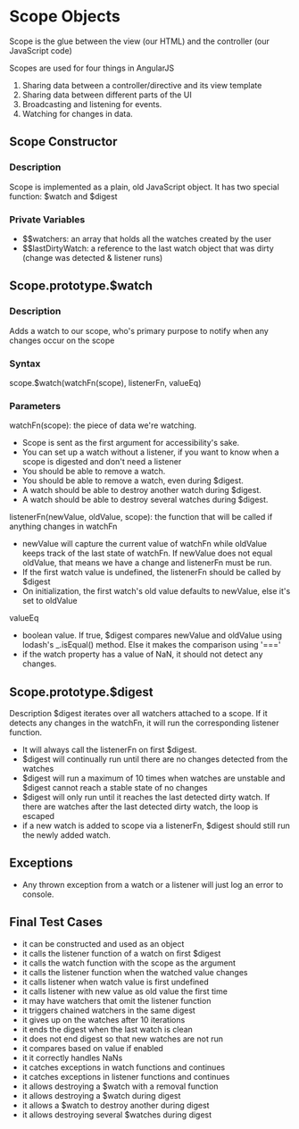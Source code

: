 # Scope Objects

Scope is the glue between the view (our HTML) and the controller (our JavaScript code)

Scopes are used for four things in AngularJS
1. Sharing data between a controller/directive and its view template
2. Sharing data between different parts of the UI
3. Broadcasting and listening for events.
4. Watching for changes in data.

## Scope Constructor
### Description
Scope is implemented as a plain, old JavaScript object. It has two special function: $watch and $digest

### Private Variables
- $$watchers: an array that holds all the watches created by the user
- $$lastDirtyWatch: a reference to the last watch object that was dirty (change was detected & listener runs)


## Scope.prototype.$watch
### Description
Adds a watch to our scope, who's primary purpose to notify when any changes occur on the scope

### Syntax
scope.$watch(watchFn(scope), listenerFn, valueEq)

### Parameters
watchFn(scope): the piece of data we're watching. 
- Scope is sent as the first argument for accessibility's sake.
- You can set up a watch without a listener, if you want to know when a scope is digested and don't need a listener
- You should be able to remove a watch.
- You should be able to remove a watch, even during $digest.
- A watch should be able to destroy another watch during $digest.
- A watch should be able to destroy several watches during $digest.

listenerFn(newValue, oldValue, scope): the function that will be called if anything changes in watchFn
- newValue will capture the current value of watchFn while oldValue keeps track of the last state of watchFn. If newValue does not equal oldValue, that means we have a change and listenerFn must be run.
- If the first watch value is undefined, the listenerFn should be called by $digest
- On initialization, the first watch's old value defaults to newValue, else it's set to oldValue

valueEq
- boolean value. If true, $digest compares newValue and oldValue using lodash's _.isEqual() method. Else it makes the comparison using '==='
- if the watch property has a value of NaN, it should not detect any changes.


## Scope.prototype.$digest
Description
$digest iterates over all watchers attached to a scope. If it detects any changes in the watchFn, it will run the corresponding listener function.

- It will always call the listenerFn on first $digest.
- $digest will continually run until there are no changes detected from the watches
- $digest will run a maximum of 10 times when watches are unstable and $digest cannot reach a stable state of no changes
- $digest will only run until it reaches the last detected dirty watch. If there are watches after the last detected dirty watch, the loop is escaped
- if a new watch is added to scope via a listenerFn, $digest should still run the newly added watch.

## Exceptions
- Any thrown exception from a watch or a listener will just log an error to console.

## Final Test Cases
- it can be constructed and used as an object
- it calls the listener function of a watch on first $digest
- it calls the watch function with the scope as the argument
- it calls the listener function when the watched value changes
- it calls listener when watch value is first undefined
- it calls listener with new value as old value the first time
- it may have watchers that omit the listener function
- it triggers chained watchers in the same digest
- it gives up on the watches after 10 iterations
- it ends the digest when the last watch is clean
- it does not end digest so that new watches are not run
- it compares based on value if enabled
- it it correctly handles NaNs
- it catches exceptions in watch functions and continues
- it catches exceptions in listener functions and continues
- it allows destroying a $watch with a removal function
- it allows destroying a $watch during digest
- it allows a $watch to destroy another during digest
- it allows destroying several $watches during digest



